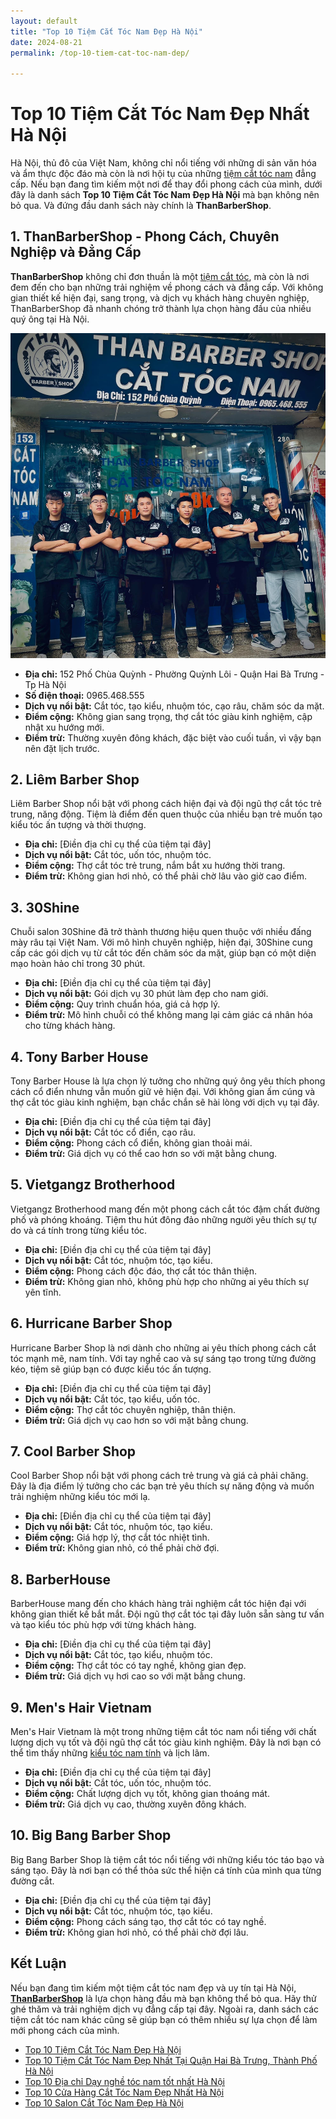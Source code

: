 ```yaml
---
layout: default
title: "Top 10 Tiệm Cắt Tóc Nam Đẹp Hà Nội"
date: 2024-08-21
permalink: /top-10-tiem-cat-toc-nam-dep/

---
```





# Top 10 Tiệm Cắt Tóc Nam Đẹp Nhất Hà Nội

Hà Nội, thủ đô của Việt Nam, không chỉ nổi tiếng với những di sản văn hóa và ẩm thực độc đáo mà còn là nơi hội tụ của những [tiệm cắt tóc nam](https://thanbarbershop.net) đẳng cấp. Nếu bạn đang tìm kiếm một nơi để thay đổi phong cách của mình, dưới đây là danh sách **Top 10 Tiệm Cắt Tóc Nam Đẹp Hà Nội** mà bạn không nên bỏ qua. Và đứng đầu danh sách này chính là **ThanBarberShop**.

## 1. **ThanBarberShop** - Phong Cách, Chuyên Nghiệp và Đẳng Cấp

**ThanBarberShop** không chỉ đơn thuần là một [tiệm cắt tóc](https://thanbarbershop.com), mà còn là nơi đem đến cho bạn những trải nghiệm về phong cách và đẳng cấp. Với không gian thiết kế hiện đại, sang trọng, và dịch vụ khách hàng chuyên nghiệp, ThanBarberShop đã nhanh chóng trở thành lựa chọn hàng đầu của nhiều quý ông tại Hà Nội.


![ThanBarberShop](images/than-barber-shop.jpg)

- **Địa chỉ:** 152 Phố Chùa Quỳnh - Phường Quỳnh Lôi - Quận Hai Bà Trưng - Tp Hà Nội
- **Số điện thoại:** 0965.468.555
- **Dịch vụ nổi bật:** Cắt tóc, tạo kiểu, nhuộm tóc, cạo râu, chăm sóc da mặt.
- **Điểm cộng:** Không gian sang trọng, thợ cắt tóc giàu kinh nghiệm, cập nhật xu hướng mới.
- **Điểm trừ:** Thường xuyên đông khách, đặc biệt vào cuối tuần, vì vậy bạn nên đặt lịch trước.

## 2. **Liêm Barber Shop**

Liêm Barber Shop nổi bật với phong cách hiện đại và đội ngũ thợ cắt tóc trẻ trung, năng động. Tiệm là điểm đến quen thuộc của nhiều bạn trẻ muốn tạo kiểu tóc ấn tượng và thời thượng.

- **Địa chỉ:** [Điền địa chỉ cụ thể của tiệm tại đây]
- **Dịch vụ nổi bật:** Cắt tóc, uốn tóc, nhuộm tóc.
- **Điểm cộng:** Thợ cắt tóc trẻ trung, nắm bắt xu hướng thời trang.
- **Điểm trừ:** Không gian hơi nhỏ, có thể phải chờ lâu vào giờ cao điểm.

## 3. **30Shine**

Chuỗi salon 30Shine đã trở thành thương hiệu quen thuộc với nhiều đấng mày râu tại Việt Nam. Với mô hình chuyên nghiệp, hiện đại, 30Shine cung cấp các gói dịch vụ từ cắt tóc đến chăm sóc da mặt, giúp bạn có một diện mạo hoàn hảo chỉ trong 30 phút.

- **Địa chỉ:** [Điền địa chỉ cụ thể của tiệm tại đây]
- **Dịch vụ nổi bật:** Gói dịch vụ 30 phút làm đẹp cho nam giới.
- **Điểm cộng:** Quy trình chuẩn hóa, giá cả hợp lý.
- **Điểm trừ:** Mô hình chuỗi có thể không mang lại cảm giác cá nhân hóa cho từng khách hàng.

## 4. **Tony Barber House**

Tony Barber House là lựa chọn lý tưởng cho những quý ông yêu thích phong cách cổ điển nhưng vẫn muốn giữ vẻ hiện đại. Với không gian ấm cúng và thợ cắt tóc giàu kinh nghiệm, bạn chắc chắn sẽ hài lòng với dịch vụ tại đây.

- **Địa chỉ:** [Điền địa chỉ cụ thể của tiệm tại đây]
- **Dịch vụ nổi bật:** Cắt tóc cổ điển, cạo râu.
- **Điểm cộng:** Phong cách cổ điển, không gian thoải mái.
- **Điểm trừ:** Giá dịch vụ có thể cao hơn so với mặt bằng chung.

## 5. **Vietgangz Brotherhood**

Vietgangz Brotherhood mang đến một phong cách cắt tóc đậm chất đường phố và phóng khoáng. Tiệm thu hút đông đảo những người yêu thích sự tự do và cá tính trong từng kiểu tóc.

- **Địa chỉ:** [Điền địa chỉ cụ thể của tiệm tại đây]
- **Dịch vụ nổi bật:** Cắt tóc, nhuộm tóc, tạo kiểu.
- **Điểm cộng:** Phong cách độc đáo, thợ cắt tóc thân thiện.
- **Điểm trừ:** Không gian nhỏ, không phù hợp cho những ai yêu thích sự yên tĩnh.

## 6. **Hurricane Barber Shop**

Hurricane Barber Shop là nơi dành cho những ai yêu thích phong cách cắt tóc mạnh mẽ, nam tính. Với tay nghề cao và sự sáng tạo trong từng đường kéo, tiệm sẽ giúp bạn có được kiểu tóc ấn tượng.

- **Địa chỉ:** [Điền địa chỉ cụ thể của tiệm tại đây]
- **Dịch vụ nổi bật:** Cắt tóc, tạo kiểu, uốn tóc.
- **Điểm cộng:** Thợ cắt tóc chuyên nghiệp, thân thiện.
- **Điểm trừ:** Giá dịch vụ cao hơn so với mặt bằng chung.

## 7. **Cool Barber Shop**

Cool Barber Shop nổi bật với phong cách trẻ trung và giá cả phải chăng. Đây là địa điểm lý tưởng cho các bạn trẻ yêu thích sự năng động và muốn trải nghiệm những kiểu tóc mới lạ.

- **Địa chỉ:** [Điền địa chỉ cụ thể của tiệm tại đây]
- **Dịch vụ nổi bật:** Cắt tóc, nhuộm tóc, tạo kiểu.
- **Điểm cộng:** Giá hợp lý, thợ cắt tóc nhiệt tình.
- **Điểm trừ:** Không gian nhỏ, có thể phải chờ đợi.

## 8. **BarberHouse**

BarberHouse mang đến cho khách hàng trải nghiệm cắt tóc hiện đại với không gian thiết kế bắt mắt. Đội ngũ thợ cắt tóc tại đây luôn sẵn sàng tư vấn và tạo kiểu tóc phù hợp với từng khách hàng.

- **Địa chỉ:** [Điền địa chỉ cụ thể của tiệm tại đây]
- **Dịch vụ nổi bật:** Cắt tóc, tạo kiểu, nhuộm tóc.
- **Điểm cộng:** Thợ cắt tóc có tay nghề, không gian đẹp.
- **Điểm trừ:** Giá dịch vụ hơi cao so với mặt bằng chung.

## 9. **Men's Hair Vietnam**

Men's Hair Vietnam là một trong những tiệm cắt tóc nam nổi tiếng với chất lượng dịch vụ tốt và đội ngũ thợ cắt tóc giàu kinh nghiệm. Đây là nơi bạn có thể tìm thấy những [kiểu tóc nam tính](/toc-nam-dep/) và lịch lãm.

- **Địa chỉ:** [Điền địa chỉ cụ thể của tiệm tại đây]
- **Dịch vụ nổi bật:** Cắt tóc, uốn tóc, nhuộm tóc.
- **Điểm cộng:** Chất lượng dịch vụ tốt, không gian thoáng mát.
- **Điểm trừ:** Giá dịch vụ cao, thường xuyên đông khách.

## 10. **Big Bang Barber Shop**

Big Bang Barber Shop là tiệm cắt tóc nổi tiếng với những kiểu tóc táo bạo và sáng tạo. Đây là nơi bạn có thể thỏa sức thể hiện cá tính của mình qua từng đường cắt.

- **Địa chỉ:** [Điền địa chỉ cụ thể của tiệm tại đây]
- **Dịch vụ nổi bật:** Cắt tóc, nhuộm tóc, tạo kiểu.
- **Điểm cộng:** Phong cách sáng tạo, thợ cắt tóc có tay nghề.
- **Điểm trừ:** Không gian hơi nhỏ, có thể phải chờ đợi lâu.

## Kết Luận

Nếu bạn đang tìm kiếm một tiệm cắt tóc nam đẹp và uy tín tại Hà Nội, [**ThanBarberShop**](https://thanbarbershop.com) là lựa chọn hàng đầu mà bạn không thể bỏ qua. Hãy thử ghé thăm và trải nghiệm dịch vụ đẳng cấp tại đây. Ngoài ra, danh sách các tiệm cắt tóc nam khác cũng sẽ giúp bạn có thêm nhiều sự lựa chọn để làm mới phong cách của mình.


- [Top 10 Tiệm Cắt Tóc Nam Đẹp Hà Nội](/top-10-tiem-cat-toc-nam-dep/)
- [Top 10 Tiệm Cắt Tóc Nam Đẹp Nhất Tại Quận Hai Bà Trưng, Thành Phố Hà Nội](/top-10-tiem-cat-toc-nam-dep-hai-ba-trung-ha-noi/)
- [Top 10 Địa chỉ Dạy nghề tóc nam tốt nhất Hà Nội](/top-10-dia-chi-day-nghe-cat-toc-nam/)
- [Top 10 Cửa Hàng Cắt Tóc Nam Đẹp Nhất Hà Nội](/top-10-cua-hang-cat-toc-nam-dep-nhat-ha-noi/)
- [Top 10 Salon Cắt Tóc Nam Đẹp Hà Nội](/top-10-salon-cat-toc-nam-dep-ha-noi/)